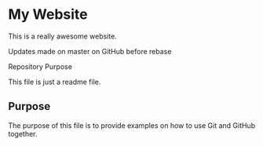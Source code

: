 # My Website

This is a really awesome website.

Updates made on master on GitHub before rebase

Repository Purpose

This file is just a readme file.

## Purpose

The purpose of this file is to provide examples
on how to use Git and GitHub together.
